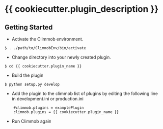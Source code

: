 {{ cookiecutter.plugin_description }}
==============

Getting Started
---------------

- Activate the Climmob environment.
```
$ . ./path/to/ClimmobEnv/bin/activate
```

- Change directory into your newly created plugin.
```
$ cd {{ cookiecutter.plugin_name }}
```

- Build the plugin
```
$ python setup.py develop
```

- Add the plugin to the climmob list of plugins by editing the following line in development.ini or production.ini
```
    #climmob.plugins = examplePlugin
    climmob.plugins = {{ cookiecutter.plugin_name }}
```

- Run Climmob again
